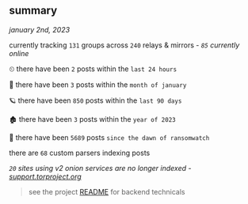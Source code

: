 
## summary
_january 2nd, 2023_

currently tracking `131` groups across `240` relays & mirrors - _`85` currently online_

⏲ there have been `2` posts within the `last 24 hours`

🦈 there have been `3` posts within the `month of january`

🪐 there have been `850` posts within the `last 90 days`

🏚 there have been `3` posts within the `year of 2023`

🦕 there have been `5689` posts `since the dawn of ransomwatch`

there are `68` custom parsers indexing posts

_`20` sites using v2 onion services are no longer indexed - [support.torproject.org](https://support.torproject.org/onionservices/v2-deprecation/)_

> see the project [README](https://github.com/joshhighet/ransomwatch#ransomwatch--) for backend technicals
